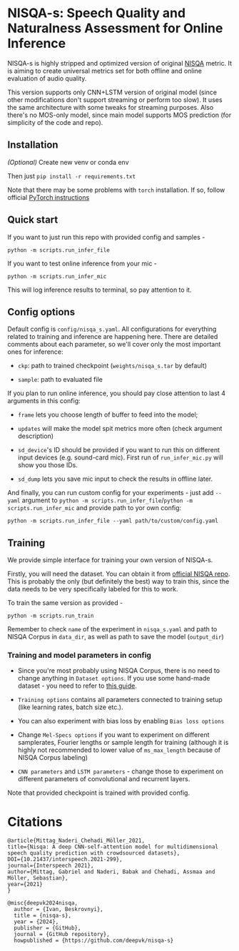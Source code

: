 # NISQA-s: Speech Quality and Naturalness Assessment for Online Inference

NISQA-s is highly stripped and optimized version of original [NISQA](https://github.com/gabrielmittag/NISQA) metric. 
It is aiming to create universal metrics set for both offline and online evaluation of audio quality.

This version supports only CNN+LSTM version of original model (since other modifications don't support streaming or perform too slow). 
It uses the same architecture with some tweaks for streaming purposes.
Also there's no MOS-only model, since main model supports MOS prediction (for simplicity of the code and repo).

## Installation

_(Optional)_ Create new venv or conda env

Then just `pip install -r requirements.txt`

Note that there may be some problems with `torch` installation. If so, follow official [PyTorch instructions](https://pytorch.org/get-started/locally/)

## Quick start

If you want to just run this repo with provided config and samples - 
```
python -m scripts.run_infer_file
```

If you want to test online inference from your mic - 
```
python -m scripts.run_infer_mic
```
This will log inference results to terminal, so pay attention to it.

## Config options

Default config is `config/nisqa_s.yaml`. All configurations for everything related to training and inference are happening here. 
There are detailed comments about each parameter, so we'll cover only the most important ones for inference:

* `ckp`: path to trained checkpoint (`weights/nisqa_s.tar` by default)

* `sample`: path to evaluated file 

If you plan to run online inference, you should pay close attention to last 4 arguments in this config:

* `frame` lets you choose length of buffer to feed into the model;

* `updates` will make the model spit metrics more often (check argument description)

* `sd_device`'s ID should be provided if you want to run this on different input devices (e.g. sound-card mic).
First run of `run_infer_mic.py` will show you those IDs.

* `sd_dump` lets you save mic input to check the results in offline later.

And finally, you can run custom config for your experiments - just add `--yaml` argument to `python -m scripts.run_infer_file`/`python -m scripts.run_infer_mic` and provide path to yor own config:
```
python -m scripts.run_infer_file --yaml path/to/custom/config.yaml
```

## Training

We provide simple interface for training your own version of NISQA-s. 

Firstly, you will need the dataset. You can obtain it from [official NISQA repo](https://github.com/gabrielmittag/NISQA/wiki/NISQA-Corpus).
This is probably the only (but definitely the best) way to train this, since the data needs to be very specifically labeled for this to work.

To train the same version as provided - 
```
python -m scripts.run_train
```

Remember to check `name` of the experiment in `nisqa_s.yaml` 
and path to NISQA Corpus in `data_dir`, as well as path to save the model (`output_dir`)

### Training and model parameters in config

* Since you're most probably using NISQA Corpus, there is no need to change anything in `Dataset options`. 
If you use some hand-made dataset - you need to refer to [this guide](https://github.com/gabrielmittag/NISQA#finetuning--transfer-learning).

* `Training options` contains all parameters connected to training setup (like learning rates, batch size etc.).

* You can also experiment with bias loss by enabling `Bias loss options`

* Change `Mel-Specs options` if you want to experiment on different samplerates, Fourier lengths or sample length for training 
(although it is highly not recommended to lower value of `ms_max_length` because of NISQA Corpus labeling)

* `CNN parameters` and `LSTM parameters` - change those to experiment on different parameters of convolutional and recurrent layers.

Note that provided checkpoint is trained with provided config.

# Citations
```
@article{Mittag_Naderi_Chehadi_Möller_2021, 
title={Nisqa: A deep CNN-self-attention model for multidimensional speech quality prediction with crowdsourced datasets}, 
DOI={10.21437/interspeech.2021-299}, 
journal={Interspeech 2021}, 
author={Mittag, Gabriel and Naderi, Babak and Chehadi, Assmaa and Möller, Sebastian}, 
year={2021}
} 
```
```
@misc{deepvk2024nisqa,
  author = {Ivan, Beskrovnyi},
  title = {nisqa-s},
  year = {2024},
  publisher = {GitHub},
  journal = {GitHub repository},
  howpublished = {https://github.com/deepvk/nisqa-s}
```








